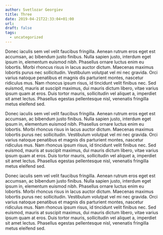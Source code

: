 ```yaml
---
author: Svetlozar Georgiev
title: Three
date: 2019-04-21T22:33:04+01:00
url:
draft: false
tags:
  - uncategorized
---
```


Donec iaculis sem vel velit faucibus fringilla. Aenean rutrum eros eget est accumsan, ac bibendum justo finibus. Nulla sapien justo, interdum eget ipsum in, elementum euismod nibh. Phasellus ornare luctus enim eu lobortis. Morbi rhoncus risus in lacus auctor dictum. Maecenas maximus lobortis purus nec sollicitudin. Vestibulum volutpat vel mi nec gravida. Orci varius natoque penatibus et magnis dis parturient montes, nascetur ridiculus mus. Nam rhoncus ipsum risus, id tincidunt velit finibus nec. Sed euismod, mauris at suscipit maximus, dui mauris dictum libero, vitae varius ipsum quam at eros. Duis tortor mauris, sollicitudin vel aliquet a, imperdiet sit amet lectus. Phasellus egestas pellentesque nisl, venenatis fringilla metus eleifend sed.

Donec iaculis sem vel velit faucibus fringilla. Aenean rutrum eros eget est accumsan, ac bibendum justo finibus. Nulla sapien justo, interdum eget ipsum in, elementum euismod nibh. Phasellus ornare luctus enim eu lobortis. Morbi rhoncus risus in lacus auctor dictum. Maecenas maximus lobortis purus nec sollicitudin. Vestibulum volutpat vel mi nec gravida. Orci varius natoque penatibus et magnis dis parturient montes, nascetur ridiculus mus. Nam rhoncus ipsum risus, id tincidunt velit finibus nec. Sed euismod, mauris at suscipit maximus, dui mauris dictum libero, vitae varius ipsum quam at eros. Duis tortor mauris, sollicitudin vel aliquet a, imperdiet sit amet lectus. Phasellus egestas pellentesque nisl, venenatis fringilla metus eleifend sed.

Donec iaculis sem vel velit faucibus fringilla. Aenean rutrum eros eget est accumsan, ac bibendum justo finibus. Nulla sapien justo, interdum eget ipsum in, elementum euismod nibh. Phasellus ornare luctus enim eu lobortis. Morbi rhoncus risus in lacus auctor dictum. Maecenas maximus lobortis purus nec sollicitudin. Vestibulum volutpat vel mi nec gravida. Orci varius natoque penatibus et magnis dis parturient montes, nascetur ridiculus mus. Nam rhoncus ipsum risus, id tincidunt velit finibus nec. Sed euismod, mauris at suscipit maximus, dui mauris dictum libero, vitae varius ipsum quam at eros. Duis tortor mauris, sollicitudin vel aliquet a, imperdiet sit amet lectus. Phasellus egestas pellentesque nisl, venenatis fringilla metus eleifend sed.